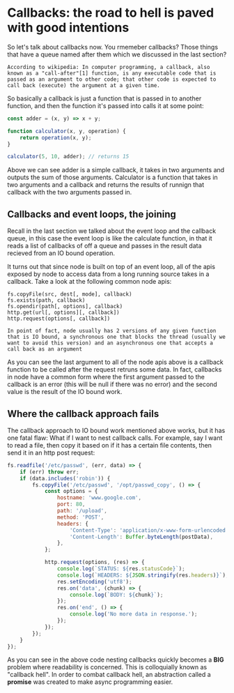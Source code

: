 # Callbacks: the road to hell is paved with good intentions

So let's talk about callbacks now. You rmemeber callbacks? Those things that have a queue named after them which we discussed in the last section?

```
According to wikipedia: In computer programming, a callback, also known as a "call-after"[1] function, is any executable code that is passed as an argument to other code; that other code is expected to call back (execute) the argument at a given time.
```

So basically a callback is just a function that is passed in to another function, and then the function it's passed into calls it at some point:

```javascript
const adder = (x, y) => x + y;

function calculator(x, y, operation) {
	return operation(x, y);
}

calculator(5, 10, adder); // returns 15
```

Above we can see adder is a simple callback, it takes in two arguments and outputs the sum of those arguments. Calculator is a function that takes in two arguments and a callback and returns the results of runnign that callback with the two arguments passed in.

## Callbacks and event loops, the joining

Recall in the last section we talked about the event loop and the callback queue, in this case the event loop is like the calculate function, in that it reads a list of callbacks of off a queue and passes in the result data recieved from an IO bound operation.

It turns out that since node is built on top of an event loop, all of the apis exposed by node to access data from a long running source takes in a callback. Take a look at the following common node apis:

```
fs.copyFile(src, dest[, mode], callback)
fs.exists(path, callback)
fs.opendir(path[, options], callback)
http.get(url[, options][, callback])
http.request(options[, callback])

In point of fact, node usually has 2 versions of any given function that is IO bound, a synchronous one that blocks the thread (usually we want to avoid this version) and an asynchronous one that accepts a call back as an argument
```

As you can see the last argument to all of the node apis above is a callback function to be called after the request retruns some data. In fact, callbacks in node have a common form where the first argument passed to the callback is an error (this will be null if there was no error) and the second value is the result of the IO bound work.

## Where the callback approach fails

The callback approach to IO bound work mentioned above works, but it has one fatal flaw: What if I want to nest callback calls. For example, say I want to read a file, then copy it based on if it has a certain file contents, then send it in an http post request:

```javascript
fs.readfile('/etc/passwd', (err, data) => {
	if (err) throw err;
	if (data.includes('robin')) {
		fs.copyFile('/etc/passwd', '/opt/passwd_copy', () => {
			const options = {
				hostname: 'www.google.com',
				port: 80,
				path: '/upload',
				method: 'POST',
				headers: {
					'Content-Type': 'application/x-www-form-urlencoded',
					'Content-Length': Buffer.byteLength(postData),
				},
			};

			http.request(options, (res) => {
				console.log(`STATUS: ${res.statusCode}`);
				console.log(`HEADERS: ${JSON.stringify(res.headers)}`);
				res.setEncoding('utf8');
				res.on('data', (chunk) => {
					console.log(`BODY: ${chunk}`);
				});
				res.on('end', () => {
					console.log('No more data in response.');
				});
			});
		});
	}
});
```

As you can see in the above code nesting callbacks quickly becomes a **BIG** problem where readability is concerned. This is colloquially known as "callback hell". In order to combat callback hell, an abstraction called a **promise** was created to make async programming easier.
